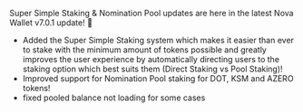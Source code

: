 Super Simple Staking & Nomination Pool updates are here in the latest Nova Wallet v7.0.1 update! 🎁
* Added the Super Simple Staking system which makes it easier than ever to stake with the minimum amount of tokens possible and greatly improves the user experience by automatically directing users to the staking option which best suits them (Direct Staking vs Pool Staking)!
* Improved support for Nomination Pool staking for DOT, KSM and AZERO tokens!
* fixed pooled balance not loading for some cases